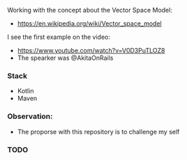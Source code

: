Working with the concept about the Vector Space Model:
* https://en.wikipedia.org/wiki/Vector_space_model

I see the first example on the video:
* https://www.youtube.com/watch?v=V0D3PuTLOZ8
* The spearker was @AkitaOnRails 

### Stack
* Kotlin
* Maven


### Observation:
* The proporse with this repository is to challenge my self

### TODO

